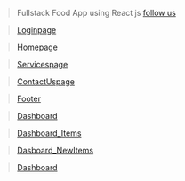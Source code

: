 > Fullstack Food App using React js
> [follow us](https://nirmalkumarofllll.github.io/Portfolio/)

> [Loginpage](./imgs/Login.png)

> [Homepage](https://drive.google.com/file/d/15OIxzzmPPn7fivQKPleUIajp9A0CV1Ft/view?usp=sharing)

> [Servicespage](https://drive.google.com/file/d/12UnpreTg0bscF0Momq6UJjorlPR_WIE6/view?usp=sharing)

> [ContactUspage](https://drive.google.com/file/d/1b8XW6YvQiU_vEUsSC-nSUqiB7U1kVjDB/view?usp=sharing)

> [Footer](https://drive.google.com/file/d/1-d8tizUNPfzBb1edTfJ7qnEUq8JupvHm/view?usp=sharing)

> [Dashboard](https://drive.google.com/file/d/1a2BXxCghrXPYVDEl8pW6ntXW0cpQjJAq/view?usp=sharing)

> [Dashboard_Items](https://drive.google.com/file/d/1JCu88q6bNebDxLEDTF-Vjz5hGQXJKmjz/view?usp=sharing)

> [Dasboard_NewItems](https://drive.google.com/file/d/1jgNZ3bPDXZ8Za2jUo_hZquUkAaKBzf4D/view?usp=sharing)

> [Dashboard](https://drive.google.com/file/d/1cn7hZw98Z3GZFC_7NzWm-i9AuspOzLPX/view?usp=sharing)
